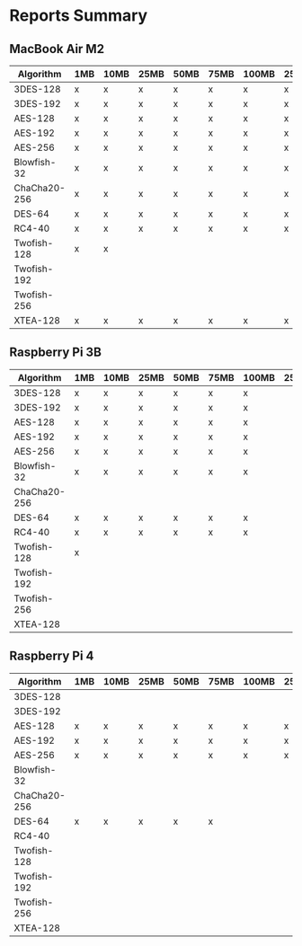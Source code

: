 # Reports Summary

## MacBook Air M2

| Algorithm    | 1MB | 10MB | 25MB | 50MB | 75MB | 100MB | 250MB | 500MB | 750MB | 1GB | 2GB | 5GB |
| ------------ | --- | ---- | ---- | ---- | ---- | ----- | ----- | ----- | ----- | --- | --- | --- |
| 3DES-128     | x   | x    | x    | x    | x    | x     | x     | x     | x     | x   | x   | x   |
| 3DES-192     | x   | x    | x    | x    | x    | x     | x     | x     | x     | x   | x   | x   |
| AES-128      | x   | x    | x    | x    | x    | x     | x     | x     | x     | x   | x   | x   |
| AES-192      | x   | x    | x    | x    | x    | x     | x     | x     | x     | x   | x   | x   |
| AES-256      | x   | x    | x    | x    | x    | x     | x     | x     | x     | x   | x   | x   |
| Blowfish-32  | x   | x    | x    | x    | x    | x     | x     | x     | x     | x   | x   | x   |
| ChaCha20-256 | x   | x    | x    | x    | x    | x     | x     | x     | x     | x   | x   | x   |
| DES-64       | x   | x    | x    | x    | x    | x     | x     | x     | x     | x   | x   | x   |
| RC4-40       | x   | x    | x    | x    | x    | x     | x     | x     | x     | x   | x   |     |
| Twofish-128  | x   | x    |      |      |      |       |       |       |       |     |     |     |
| Twofish-192  |     |      |      |      |      |       |       |       |       |     |     |     |
| Twofish-256  |     |      |      |      |      |       |       |       |       |     |     |     |
| XTEA-128     | x   | x    | x    | x    | x    | x     | x     | x     |       |     |     |     |

## Raspberry Pi 3B

| Algorithm    | 1MB | 10MB | 25MB | 50MB | 75MB | 100MB | 250MB | 500MB | 750MB | 1GB | 2GB | 5GB |
| ------------ | --- | ---- | ---- | ---- | ---- | ----- | ----- | ----- | ----- | --- | --- | --- |
| 3DES-128     | x   | x    | x    | x    | x    | x     |       |       |       |     |     |     |
| 3DES-192     | x   | x    | x    | x    | x    | x     |       |       |       |     |     |     |
| AES-128      | x   | x    | x    | x    | x    | x     |       |       |       |     |     |     |
| AES-192      | x   | x    | x    | x    | x    | x     |       |       |       |     |     |     |
| AES-256      | x   | x    | x    | x    | x    | x     |       |       |       |     |     |     |
| Blowfish-32  | x   | x    | x    | x    | x    | x     |       |       |       |     |     |     |
| ChaCha20-256 |     |      |      |      |      |       |       |       |       |     |     |     |
| DES-64       | x   | x    | x    | x    | x    | x     |       |       |       |     |     |     |
| RC4-40       | x   | x    | x    | x    | x    | x     |       |       |       |     |     |     |
| Twofish-128  | x   |      |      |      |      |       |       |       |       |     |     |     |
| Twofish-192  |     |      |      |      |      |       |       |       |       |     |     |     |
| Twofish-256  |     |      |      |      |      |       |       |       |       |     |     |     |
| XTEA-128     |     |      |      |      |      |       |       |       |       |     |     |     |

## Raspberry Pi 4

| Algorithm    | 1MB | 10MB | 25MB | 50MB | 75MB | 100MB | 250MB | 500MB | 750MB | 1GB | 2GB | 5GB |
| ------------ | --- | ---- | ---- | ---- | ---- | ----- | ----- | ----- | ----- | --- | --- | --- |
| 3DES-128     |     |      |      |      |      |       |       |       |       |     |     |     |
| 3DES-192     |     |      |      |      |      |       |       |       |       |     |     |     |
| AES-128      | x   | x    | x    | x    | x    | x     | x     | x     | x     |     |     |     |
| AES-192      | x   | x    | x    | x    | x    | x     | x     | x     | x     |     |     |     |
| AES-256      | x   | x    | x    | x    | x    | x     | x     | x     | x     |     |     |     |
| Blowfish-32  |     |      |      |      |      |       |       |       |       |     |     |     |
| ChaCha20-256 |     |      |      |      |      |       |       |       |       |     |     |     |
| DES-64       | x   | x    | x    | x    | x    |       |       |       |       |     |     |     |
| RC4-40       |     |      |      |      |      |       |       |       |       |     |     |     |
| Twofish-128  |     |      |      |      |      |       |       |       |       |     |     |     |
| Twofish-192  |     |      |      |      |      |       |       |       |       |     |     |     |
| Twofish-256  |     |      |      |      |      |       |       |       |       |     |     |     |
| XTEA-128     |     |      |      |      |      |       |       |       |       |     |     |     |
